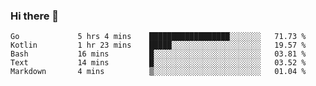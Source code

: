 ### Hi there 👋

<!--
**yeya24/yeya24** is a ✨ _special_ ✨ repository because its `README.md` (this file) appears on your GitHub profile.

Here are some ideas to get you started:

- 🔭 I’m currently working on ...
- 🌱 I’m currently learning ...
- 👯 I’m looking to collaborate on ...
- 🤔 I’m looking for help with ...
- 💬 Ask me about ...
- 📫 How to reach me: ...
- 😄 Pronouns: ...
- ⚡ Fun fact: ...
-->

<!--START_SECTION:waka-->

```text
Go             5 hrs 4 mins    ██████████████████░░░░░░░   71.73 %
Kotlin         1 hr 23 mins    █████░░░░░░░░░░░░░░░░░░░░   19.57 %
Bash           16 mins         █░░░░░░░░░░░░░░░░░░░░░░░░   03.81 %
Text           14 mins         █░░░░░░░░░░░░░░░░░░░░░░░░   03.52 %
Markdown       4 mins          ▒░░░░░░░░░░░░░░░░░░░░░░░░   01.04 %
```

<!--END_SECTION:waka-->
